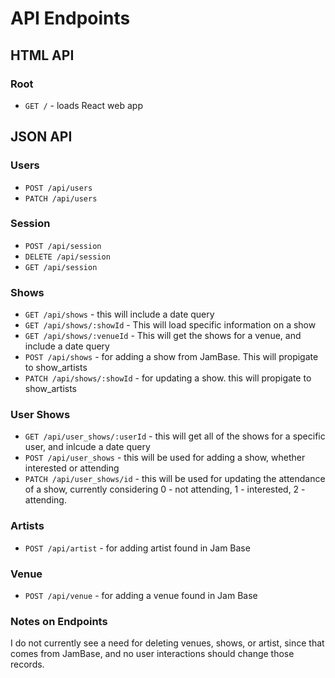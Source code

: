 # API Endpoints
## HTML API
### Root
 - `GET /` - loads React web app

## JSON API
### Users
- `POST /api/users`
- `PATCH /api/users`

### Session
- `POST /api/session`
- `DELETE /api/session`
- `GET /api/session`

### Shows
- `GET /api/shows` - this will include a date query
- `GET /api/shows/:showId` - This will load specific information on a show
- `GET /api/shows/:venueId` - This will get the shows for a venue, and include a date query
- `POST /api/shows` - for adding a show from JamBase. This will propigate to show_artists 
- `PATCH /api/shows/:showId` - for updating a show. this will propigate to show_artists

### User Shows
- `GET /api/user_shows/:userId` - this will get all of the shows for a specific user, and inlcude a date query
- `POST /api/user_shows` - this will be used for adding a show, whether interested or attending
- `PATCH /api/user_shows/id` - this will be used for updating the attendance of a show, currently considering 0 - not attending, 1 - interested, 2 - attending.

### Artists
- `POST /api/artist` - for adding artist found in Jam Base

### Venue
- `POST /api/venue` - for adding a venue found in Jam Base

### Notes on Endpoints 
I do not currently see a need for deleting venues, shows, or artist, since that comes from JamBase, and no user interactions should change those records. 




